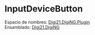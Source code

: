 # InputDeviceButton

Espacio de nombres: [Digi21.DigiNG.Plugin](../../)  
Ensamblado: [Digi21.DigiNG](../../../digi21.diging/)



